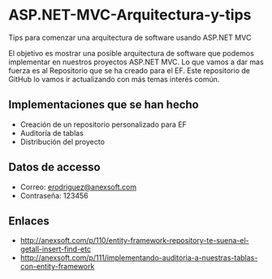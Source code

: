 # ASP.NET-MVC-Arquitectura-y-tips
Tips para comenzar una arquitectura de software usando ASP.NET MVC

El objetivo es mostrar una posible arquitectura de software que podemos implementar en nuestros proyectos ASP.NET MVC. Lo que vamos a dar mas fuerza es al Repositorio que se ha creado para el EF.
Este repositorio de GitHub lo vamos ir actualizando con más temas interés común.

Implementaciones que se han hecho
------------------
* Creación de un repositorio personalizado para EF
* Auditoría de tablas
* Distribución del proyecto

Datos de accesso
----------------
- Correo: erodriguez@anexsoft.com
- Contraseña: 123456

Enlaces
------------
- http://anexsoft.com/p/110/entity-framework-repository-te-suena-el-getall-insert-find-etc
- http://anexsoft.com/p/111/implementando-auditoria-a-nuestras-tablas-con-entity-framework

